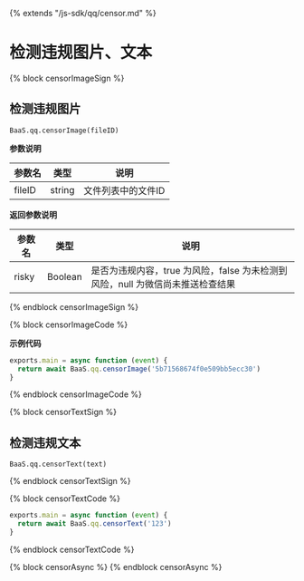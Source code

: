 {% extends "/js-sdk/qq/censor.md" %}

# 检测违规图片、文本


{% block censorImageSign %}

## 检测违规图片

`BaaS.qq.censorImage(fileID)`

**参数说明**

| 参数名   | 类型   | 说明     |
|----------|--------|----------|
| fileID | string | 文件列表中的文件ID |

**返回参数说明**

| 参数名   | 类型   | 说明     |
|----------|--------|----------|
| risky         | Boolean | 是否为违规内容，true 为风险，false 为未检测到风险，null 为微信尚未推送检查结果  |

{% endblock censorImageSign %}

{% block censorImageCode %}

**示例代码**
```javascript
exports.main = async function (event) {
  return await BaaS.qq.censorImage('5b71568674f0e509bb5ecc30')
}
```
{% endblock censorImageCode %}


{% block censorTextSign %}

## 检测违规文本

`BaaS.qq.censorText(text)`

{% endblock censorTextSign %}

{% block censorTextCode %}

```javascript
exports.main = async function (event) {
  return await BaaS.qq.censorText('123')
}
```

{% endblock censorTextCode %}

{% block censorAsync %}
{% endblock censorAsync %}
